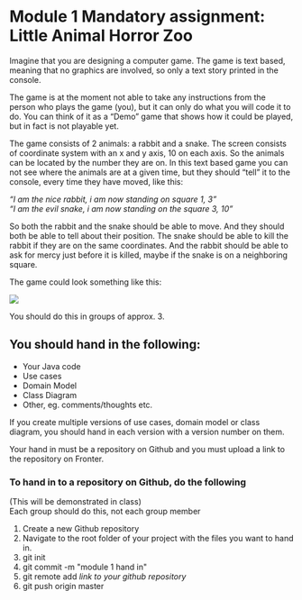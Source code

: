 # Module 1 Mandatory assignment: Little Animal Horror Zoo

Imagine that you are designing a computer game. The game is text based, meaning that no graphics are involved, so only a text story printed in the console.

The game is at the moment not able to take any instructions from the person who plays the game (you), but it can only do what you will code it to do. You can think of it as a “Demo” game that shows how it could be played, but in fact is not playable yet.

The game consists of 2 animals: a rabbit and a snake.
The screen consists of coordinate system with an x and y axis, 10 on each axis. So the animals can be located by the number they are on. In this text based game you can not see where the animals are at a given time, but they should “tell” it to the console, every time they have moved, like this: 

_“I am the nice rabbit, i am now standing on square 1, 3”_   
_“I am the evil snake, i am now standing on the square 3, 10”_

So both the rabbit and the snake should be able to move.
And they should both be able to tell about their position. 
The snake should be able to kill the rabbit if they are on the same coordinates. 
And the rabbit should be able to ask for mercy just before it is killed, maybe if the snake is on a neighboring square.

The game could look something like this: 

![](LittleAnimalHorror.png)

You should do this in groups of approx. 3.

## You should hand in the following:

* Your Java code
* Use cases
* Domain Model
* Class Diagram
* Other, eg. comments/thoughts etc.

If you create multiple versions of use cases, domain model or class diagram, you should hand in each version with a version number on them.

Your hand in must be a repository on Github and you must upload a link to the repository on Fronter.

### To hand in to a repository on Github, do the following
(This will be demonstrated in class)  
Each group should do this, not each group member

1. Create a new Github repository
2. Navigate to the root folder of your project with the files you want to hand in.
3. git init
4. git commit -m "module 1 hand in"
5. git remote add *link to your github repository*
6. git push origin master
